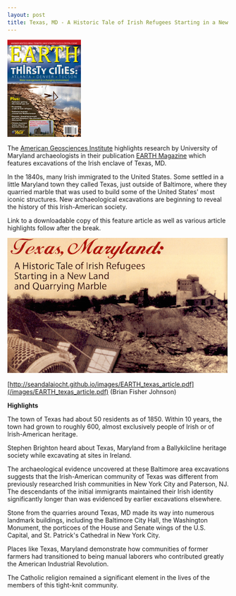 ```yaml
---
layout: post
title: Texas, MD - A Historic Tale of Irish Refugees Starting in a New Land and Quarrying Marble
---
```


[![EARTH magazine January 2010](/images/earth_2010_01.png)](http://www.earthmagazine.org/issues/january-2010)

The [American Geosciences Institute](http://www.americangeosciences.org/) highlights research by University of Maryland archaeologists in their publication [EARTH Magazine](http://www.earthmagazine.org/) which features excavations of the Irish enclave of Texas, MD.

In the 1840s, many Irish immigrated to the United States. Some settled in a little Maryland town they called Texas, just outside of Baltimore, where they quarried marble that was used to build some of the United States' most iconic structures. New archaeological excavations are beginning to reveal the history of this Irish-American society.

Link to a downloadable copy of this feature article as well as various article highlights follow after the break.

<!--more-->

[![Texas, Maryland - A Historic Tale of Irish Refugees Starting in a New Land and Quarrying Marble](/images/texas_maryland_magazine.png)](/images/EARTH_texas_article.pdf)


[http://seandalaiocht.github.io/images/EARTH_texas_article.pdf](/images/EARTH_texas_article.pdf) (Brian Fisher Johnson)


**Highlights**

The town of Texas had about 50 residents as of 1850. Within 10 years, the town had grown to roughly 600, almost exclusively people of Irish or of Irish-American heritage.

Stephen Brighton heard about Texas, Maryland from a Ballykilcline heritage society while excavating at sites in Ireland.

The archaeological evidence uncovered at these Baltimore area excavations suggests that the Irish-American community of Texas was different from previously researched Irish communities in New York City and Paterson, NJ. The descendants of the initial immigrants maintained their Irish identity significantly longer than was evidenced by earlier excavations elsewhere.

Stone from the quarries around Texas, MD made its way into numerous landmark buildings, including the Baltimore City Hall, the Washington Monument, the porticoes of the House and Senate wings of the U.S. Capital, and St. Patrick's Cathedral in New York City.

Places like Texas, Maryland demonstrate how communities of former farmers had transitioned to being manual laborers who contributed greatly the American Industrial Revolution.

The Catholic religion remained a significant element in the lives of the members of this tight-knit community.